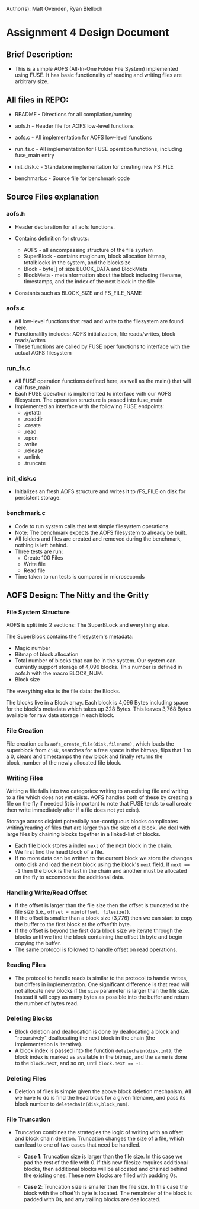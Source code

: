 Author(s): Matt Ovenden, Ryan Blelloch

# Assignment 4 Design Document

## Brief Description:
  - This is a simple AOFS (All-In-One Folder File System) implemented using 
    FUSE. It has basic functionality of reading and writing files are arbitrary 
    size.

## All files in REPO:

* README                - Directions for all compilation/running

* aofs.h                - Header file for AOFS low-level functions

* aofs.c                - All implementation for AOFS low-level functions

* run_fs.c              - All implementation for FUSE operation functions, 
                           including fuse_main entry

* init_disk.c           - Standalone implementation for creating new FS_FILE

* benchmark.c           - Source file for benchmark code

## Source Files explanation

### aofs.h
  - Header declaration for all aofs functions.
  - Contains definition for structs:
    + AOFS - all encompassing structure of the file system
    + SuperBlock - contains magicnum, block allocation bitmap, totalblocks in
                  the system, and the blocksize
    + Block - byte[] of size BLOCK_DATA and BlockMeta
    + BlockMeta - metainformation about the block including filename, 
                timestamps, and the index of the next block in the file
                
  - Constants such as BLOCK_SIZE and FS_FILE_NAME
 
### aofs.c
  - All low-level functions that read and write to the filesystem are found here. 
  - Functionalilty includes: AOFS initialization, file reads/writes, block 
    reads/writes
  - These functions are called by FUSE oper functions to interface with the 
    actual AOFS filesystem

### run_fs.c
  - All FUSE operation functions defined here, as well as the main() that will 
    call fuse_main
  - Each FUSE operation is implemented to interface with our AOFS filesystem. 
    The operation structure is passed into fuse_main
  - Implemented an interface with the following FUSE endpoints:
    + .getattr
    + .readdir
    + .create
    + .read
    + .open
    + .write
    + .release
    + .unlink
    + .truncate

### init_disk.c
  - Initializes an fresh AOFS structure and writes it to /FS_FILE on disk for
    persistent storage.

### benchmark.c
  - Code to run system calls that test simple filesystem operations.
  - Note: The benchmark expects the AOFS filesystem to already be built.
  - All folders and files are created and removed during the benchmark, nothing is left behind.
  - Three tests are run:
    + Create 100 Files
    + Write file
    + Read file
  - Time taken to run tests is compared in microseconds

## AOFS Design: The Nitty and the Gritty

### File System Structure

AOFS is split into 2 sections: The SuperBLock and everything else.

  The SuperBlock contains the filesystem's metadata:
  * Magic number
  * Bitmap of block allocation
  * Total number of blocks that can be in the system. Our system can currently
    support storage of 4,096 blocks. This number is defined in aofs.h with the
    macro BLOCK_NUM.
  * Block size
  
The everything else is the file data: the Blocks. 

The blocks live in a Block
    array. Each block is 4,096 Bytes including space for the block's
    metadata which takes up 328 Bytes. This leaves 3,768 Bytes available for
    raw data storage in each block.


### File Creation

File creation calls `aofs_create_file(disk,filename)`, which loads the superblock
from `disk`, searches for a free space in the bitmap, flips that 1 to a 0,
clears and timestamps the new block and finally returns the block_number of the 
newly allocated file block. 

### Writing Files

Writing a file falls into two categories: writing to an existing file and writing
to a file which does not yet exists. AOFS handles both of these by creating a 
file on the fly if needed (it is important to note that FUSE tends to call 
create then write immediately after if a file does not yet exist).

Storage across disjoint potentially non-contiguous blocks complicates writing/reading
of files that are larger than the size of a block. We deal with large files by 
chaining blocks together in a linked-list of blocks.

  - Each file block stores a index `next` of the next block in the chain.
  - We first find the head block of a file.
  - If no more data can be written to the current block we store the changes onto
    disk and load the next block using the block's `next` field. If `next == -1`
    then the block is the last in the chain and another must be allocated on the
    fly to accomodate the additional data.

### Handling Write/Read Offset
  - If the offset is larger than the file size then the offset is truncated to 
    the file size (i.e., `offset = min(offset, filesize)`).
  - If the offset is smaller than a block size (3,776) then we can start to copy
    the buffer to the first block at the offset'th byte.
  - If the offset is beyond the first data block size we iterate through the 
    blocks until we find the block containing the offset'th byte and begin 
    copying the buffer.
  - The same protocol is followed to handle offset on read operations.

### Reading Files
  - The protocol to handle reads is similar to the protocol to handle writes, 
    but differs in implementation. One significant difference is that read will
    not allocate new blocks if the `size` parameter is larger than the file size.
    Instead it will copy as many bytes as possible into the buffer and return 
    the number of bytes read.
    

### Deleting Blocks
  - Block deletion and deallocation is done by deallocating a block and 
    "recursively" deallocating the next block in the chain (the implementation
    is iterative).
  - A block index is passed into the function `deletechain(disk,int)`, the block
    index is marked as available in the bitmap, and the same is done to the 
    `block.next`, and so on, until `block.next == -1`.

### Deleting Files
  - Deletion of files is simple given the above block deletion mechanism. All we
    have to do is find the head block for a given filename, and pass its block
    number to `deletechain(disk,block_num)`.

### File Truncation
  - Truncation combines the strategies the logic of writing with an offset and 
    block chain deletion. Truncation changes the size of a file, which can lead
    to one of two cases that need be handled.
    
     - **Case 1**: Truncation size is larger than the file size. In this case we
                pad the rest of the file with 0. If this new filesize requires
                additional blocks, then additional blocks will be allocated and
                chained behind the existing ones. These new blocks are filled
                with padding 0s.
     
     - **Case 2**: Truncation size is smaller than the file size. In this case
                the block with the offset'th byte is located. The remainder of 
                the block is padded with 0s, and any trailing blocks are 
                deallocated.
